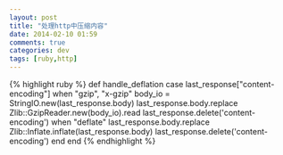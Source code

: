 ```yaml
---
layout: post
title: "处理http中压缩内容"
date: 2014-02-10 01:59
comments: true
categories: dev
tags: [ruby,http]
---
```


{% highlight ruby %}
def handle_deflation
  case last_response["content-encoding"]
  when "gzip", "x-gzip"
    body_io = StringIO.new(last_response.body)
    last_response.body.replace Zlib::GzipReader.new(body_io).read
    last_response.delete('content-encoding')
  when "deflate"
    last_response.body.replace Zlib::Inflate.inflate(last_response.body)
    last_response.delete('content-encoding')
  end
end
{% endhighlight %}